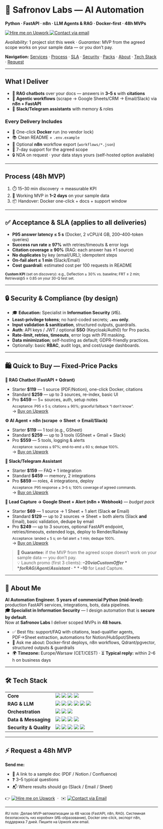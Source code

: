 <h1 align="left">🚀 Safronov Labs — AI Automation</h1>
<p><strong>Python · FastAPI · n8n · LLM Agents & RAG · Docker-first · 48h MVPs</strong></p>

<p>
  <a href="https://www.upwork.com/freelancers/~YOUR_ID">
    <img src="https://img.shields.io/badge/Hire%20me-Upwork-brightgreen?logo=upwork" alt="Hire me on Upwork">
  </a>
  <a href="mailto:you@example.com">
    <img src="https://img.shields.io/badge/Contact-Email-informational?logo=gmail" alt="Contact via email">
  </a>
</p>

<p><em>Availability:</em> 1 project slot this week · <em>Guarantee:</em> MVP from the agreed scope works on your sample data — or you don’t pay.</p>

**Navigation:** [Services](#what-i-deliver) · [Process](#process-48h-mvp) · [SLA](#acceptance--sla-applies-to-all-deliveries) · [Security](#security--compliance-by-design) · [Packs](#-quick-to-buy--fixed-price-packs) · [About](#-about-me) · [Tech Stack](#-tech-stack) · [Request](#-request-a-48h-mvp)

---

## What I Deliver
- 🤖 **RAG chatbots** over your docs — answers in <strong>3–5 s</strong> with <strong>citations</strong>
- 🔧 **Agentic workflows** (scrape → Google Sheets/CRM → Email/Slack) via <strong>n8n + FastAPI</strong>
- 💬 **Slack/Telegram assistants** with memory & roles

### Every Delivery Includes
- 🐳 One-click <strong>Docker</strong> run (no vendor lock)
- 📚 Clean README + <code>.env.example</code>
- 🔁 Optional <strong>n8n</strong> workflow export (<code>workflows/*.json</code>)
- 🛟 7-day support for the agreed scope
- 🔒 NDA on request · your data stays yours (self-hosted option available)

---

## Process (48h MVP)
1. ⏱️ 15–30 min discovery → measurable KPI  
2. 🧩 Working MVP in <strong>1–2 days</strong> on your sample data  
3. 📦 Handover: Docker one-click + docs + support window

---

## ✅ Acceptance & SLA (applies to all deliveries)
- **P95 answer latency ≤ 5 s** (Docker, 2 vCPU/4 GB, 200–400-token queries)
- **Success run rate ≥ 97%** with retries/timeouts & error logs
- **Citation coverage ≥ 90%** (RAG: each answer has ≥1 source)
- **No duplicates** by key (email/URL); idempotent steps
- **On-fail alert ≤ 1 min** (Slack/Email)
- **Cost guardrail:** estimated cost per 100 requests in README

<sub>**Custom KPI** (set on discovery): e.g., Deflection ≥ 30% vs. baseline; FRT ≤ 2 min; Retrieval@5 ≥ 0.85 on your 30-Q test set.</sub>

---

## 🔒 Security & Compliance (by design)
- 🎓 **Education:** Specialist in **Information Security** (ИБ).  
- **Least-privilege tokens**; no hard-coded secrets; **`.env` only**.  
- **Input validation & sanitization**, structured outputs, guardrails.  
- **Auth**: API keys / JWT / optional **SSO** (Keycloak/Auth0) for Pro packs.  
- **Rate-limit, retries, timeouts**, error logs with PII masking.  
- **Data minimization**; self-hosting as default; GDPR-friendly practices.  
- Optionally: basic **RBAC**, audit logs, and cost/usage dashboards.

---

## 🛍️ Quick to Buy — Fixed-Price Packs

**📄 RAG Chatbot (FastAPI + Qdrant)**  
- Starter **$119** — 1 source (PDF/Notion), one-click Docker, citations  
- Standard **$259** — up to 3 sources, re-index, basic UI  
- Pro **$459** — 5+ sources, auth, setup notes  
<sub>Acceptance: P95 ≤ 5 s; citations ≥ 90%; graceful fallback “I don’t know”.</sub>  
→ <a href="https://www.upwork.com/freelancers/~YOUR_ID">Buy on Upwork</a>

**⚙️ AI Agent + n8n (scrape → Sheet → Email/Slack)**  
- Starter **$119** — 1 tool (e.g., GSheet)  
- Standard **$259** — up to 3 tools (GSheet + Gmail + Slack)  
- Pro **$559** — 5 tools, logging & alerts  
<sub>Acceptance: success ≥ 97%; end-to-end ≤ 60 s; dedupe 100%.</sub>  
→ <a href="https://www.upwork.com/freelancers/~YOUR_ID">Buy on Upwork</a>

**💬 Slack/Telegram Assistant**  
- Starter **$159** — FAQ + 1 integration  
- Standard **$459** — memory, 2 integrations  
- Pro **$859** — roles, 4 integrations, deploy  
<sub>Acceptance: P95 response ≤ 3–5 s; 100% coverage of agreed commands.</sub>  
→ <a href="https://www.upwork.com/freelancers/~YOUR_ID">Buy on Upwork</a>

**🧾 Lead Capture → Google Sheet + Alert (n8n + Webhook)** — <em>budget pack</em>  
- Starter **$69** — 1 source → 1 Sheet + 1 alert (Slack <strong>or</strong> Email)  
- Standard **$129** — up to 2 sources → Sheet + both alerts (Slack <strong>and</strong> Email), basic validation, dedupe by email  
- Pro **$249** — up to 3 sources, optional FastAPI endpoint, retries/timeouts, extended logs, deploy to Render/Railway  
<sub>Acceptance: landed ≤ 5 s; on-fail alert ≤ 1 min; dedupe 100%.</sub>  
→ <a href="https://www.upwork.com/freelancers/~YOUR_ID">Buy on Upwork</a>

> 🎯 **Guarantee:** if the MVP from the agreed scope doesn’t work on your sample data — you don’t pay.  
> 💡 Launch promo (first 3 clients): **–$20 via Custom Offer** for RAG/Agent/Assistant · **–$10** for Lead Capture.

---

## 💫 About Me
**AI Automation Engineer.** **5 years of commercial Python (mid-level):** production FastAPI services, integrations, bots, data pipelines.  
**🎓 Specialist in Information Security** — I design automation that is **secure by default**.  
Now at <strong>Safronov Labs</strong> I deliver scoped MVPs in <strong>48 hours</strong>.

- ✅ Best fits: support/FAQ with citations, lead-qualifier agents, PDF→Sheet extraction, automations for Notion/HubSpot/Sheets  
- 🧰 Ask me about: Docker-first deploys, n8n workflows, Qdrant/pgvector, structured outputs & guardrails  
- 🌍 <strong>Timezone:</strong> Europe/Warsaw (CET/CEST) · ⏳ <strong>Typical reply:</strong> within 2–6 h on business days

---

## 🛠️ Tech Stack
<table>
  <tr>
    <td><strong>Core</strong></td>
    <td>
      <img src="https://img.shields.io/badge/Python-3.11-3670A0?style=for-the-badge&logo=python&logoColor=ffdd54" />
      <img src="https://img.shields.io/badge/FastAPI-Ready-009688?style=for-the-badge&logo=fastapi&logoColor=white" />
      <img src="https://img.shields.io/badge/Docker-One--Click-0db7ed?style=for-the-badge&logo=docker&logoColor=white" />
      <img src="https://img.shields.io/badge/GitHub%20Actions-CI%2FCD-2088FF?style=for-the-badge&logo=githubactions&logoColor=white" />
    </td>
  </tr>
  <tr>
    <td><strong>RAG &amp; LLM</strong></td>
    <td>
      <img src="https://img.shields.io/badge/LangChain-Tools-2C2C2C?style=for-the-badge&logo=chainlink" />
      <img src="https://img.shields.io/badge/LlamaIndex-Retrieval-111827?style=for-the-badge" />
      <img src="https://img.shields.io/badge/Qdrant-Vector%20DB-FF6B6B?style=for-the-badge" />
      <img src="https://img.shields.io/badge/pgvector-Postgres-336791?style=for-the-badge&logo=postgresql&logoColor=white" />
      <img src="https://img.shields.io/badge/Chroma-DB-333333?style=for-the-badge" />
      <img src="https://img.shields.io/badge/OpenAI-API-412991?style=for-the-badge&logo=openai&logoColor=white" />
    </td>
  </tr>
  <tr>
    <td><strong>Orchestration</strong></td>
    <td>
      <img src="https://img.shields.io/badge/n8n-Workflows-F03?style=for-the-badge&logo=n8n&logoColor=white" />
      <img src="https://img.shields.io/badge/Playwright-Automation-2EAD33?style=for-the-badge&logo=playwright&logoColor=white" />
      <img src="https://img.shields.io/badge/OpenAPI-Schema-6BA539?style=for-the-badge&logo=openapiinitiative&logoColor=white" />
    </td>
  </tr>
  <tr>
    <td><strong>Data &amp; Messaging</strong></td>
    <td>
      <img src="https://img.shields.io/badge/PostgreSQL-DB-336791?style=for-the-badge&logo=postgresql&logoColor=white" />
      <img src="https://img.shields.io/badge/Redis-Cache-D82C20?style=for-the-badge&logo=redis&logoColor=white" />
      <img src="https://img.shields.io/badge/Slack-Apps-4A154B?style=for-the-badge&logo=slack&logoColor=white" />
      <img src="https://img.shields.io/badge/Telegram-Bots-26A5E4?style=for-the-badge&logo=telegram&logoColor=white" />
    </td>
  </tr>
  <tr>
    <td><strong>Security &amp; Quality</strong></td>
    <td>
      <img src="https://img.shields.io/badge/SSO-Keycloak-39477F?style=for-the-badge" />
      <img src="https://img.shields.io/badge/Auth0-Integration-EB5424?style=for-the-badge&logo=auth0&logoColor=white" />
      <img src="https://img.shields.io/badge/JWT-Tokens-000000?style=for-the-badge" />
      <img src="https://img.shields.io/badge/Snyk-SAST-4C4A73?style=for-the-badge&logo=snyk&logoColor=white" />
      <img src="https://img.shields.io/badge/OWASP-ASVS-000000?style=for-the-badge" />
    </td>
  </tr>
</table>

---

## ⚡ Request a 48h MVP
**Send me:**
- 📄 A link to a sample doc (PDF / Notion / Confluence)
- ❓ 3–5 typical questions
- 📬 Where results should go (Slack / Email / Sheet)

<p>
  👉 <a href="https://www.upwork.com/freelancers/~YOUR_ID"><img alt="Hire me on Upwork" src="https://img.shields.io/badge/Hire%20me%20on-Upwork-17a500?logo=upwork&logoColor=white"></a>
  &nbsp;·&nbsp;
  ✉️ <a href="mailto:you@example.com?subject=48h%20MVP%20request&body=Hi%2C%20here%20is%20a%20link%20to%20our%20doc%20and%203-5%20questions."><img alt="Contact via Email" src="https://img.shields.io/badge/Contact-Email-0ea5e9"></a>
</p>

---

<sub><em>RU note:</em> Делаю MVP-автоматизации за 48 часов (FastAPI, n8n, RAG). Системная безопасность «из коробки» (ИБ-образование), Docker one-click, экспорт n8n, поддержка 7 дней. Пишите на Upwork или email.</sub>
